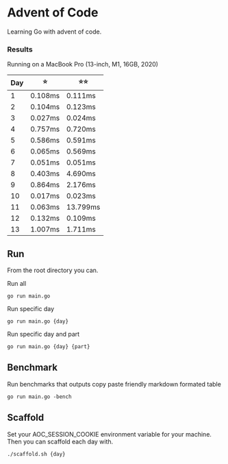 # Advent of Code

Learning Go with advent of code.


### Results

Running on a MacBook Pro (13-inch, M1, 16GB, 2020) 

| Day | ⭐️      | ⭐️⭐️      |
|-----|---------|----------|
| 1   | 0.108ms | 0.111ms  |
| 2   | 0.104ms | 0.123ms  |
| 3   | 0.027ms | 0.024ms  |
| 4   | 0.757ms | 0.720ms  |
| 5   | 0.586ms | 0.591ms  |
| 6   | 0.065ms | 0.569ms  |
| 7   | 0.051ms | 0.051ms  |
| 8   | 0.403ms | 4.690ms  |
| 9   | 0.864ms | 2.176ms  |
| 10  | 0.017ms | 0.023ms  |
| 11  | 0.063ms | 13.799ms |
| 12  | 0.132ms | 0.109ms  |
| 13  | 1.007ms | 1.711ms  |


## Run
From the root directory you can.

Run all
```
go run main.go
```

Run specific day
```
go run main.go {day}
```

Run specific day and part
```
go run main.go {day} {part}
```

## Benchmark
Run benchmarks that outputs copy paste friendly markdown formated table
```
go run main.go -bench
```

## Scaffold
Set your AOC_SESSION_COOKIE environment variable for your machine. Then you can scaffold each day with. 

```
./scaffold.sh {day}
```
